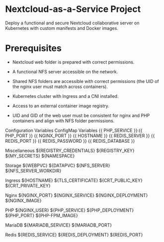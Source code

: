 # Nextcloud-as-a-Service Project

Deploy a functional and secure Nextcloud collaborative server on Kubernetes with custom manifests and Docker images.

# Prerequisites

- Nextcloud web folder is prepared with correct permissions.

- A functional NFS server accessible on the network.

- Shared NFS folders are accessible with correct permissions (the UID of the nginx user must match across containers).

- Kubernetes cluster with Ingress and a CNI installed.

- Access to an external container image registry.

- UID and GID of the web user must be consistent for nginx and PHP containers and align with NFS folder permissions.

Configuration Variables
ConfigMap Variables
{{ PHP_SERVICE }}:{{ PHP_PORT }}
{{ NGINX_PORT }}
{{ HOSTNAME }}
{{ REDIS_SERVER }}
{{ REDIS_PORT }}
{{ REDIS_PASSWORD }}
{{ REDIS_DATABASE }}

Miscellaneous
${REGISTRY_CREDENTIALS}
${REGISTRY_KEY}
${MY_SECRETS}
${NAMESPACE}

Storage
${WEBPVC}
${DATAPVC}
${NFS_SERVER}
${NFS_SERVER_WORKDIR}

Ingress
${HOSTNAME}
${TLS_CERTIFICATE}
${CRT_PUBLIC_KEY}
${CRT_PRIVATE_KEY}

Nginx
${NGINX_PORT}
${NGINX_SERVICE}
${NGINX_DEPLOYMENT}
${NGINX_IMAGE}

PHP
${NGINX_USER}
${PHP_SERVICE}
${PHP_DEPLOYMENT}
${PHP_PORT}
${PHP-FPM_IMAGE}

MariaDB
${MARIADB_SERVICE}
${MARIADB_PORT}

Redis
${REDIS_SERVICE}
${REDIS_DEPLOYMENT}
${REDIS_PORT}